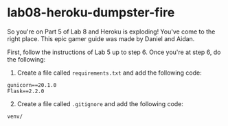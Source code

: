# lab08-heroku-dumpster-fire

So you're on Part 5 of Lab 8 and Heroku is exploding! You've come to the right place. This epic gamer guide was made by Daniel and Aidan.

First, follow the instructions of Lab 5 up to step 6. Once you're at step 6, do the following:

1) Create a file called `requirements.txt` and add the following code:

```
gunicorn==20.1.0
Flask==2.2.0
```

2) Create a file called `.gitignore` and add the following code:

```
venv/
```

